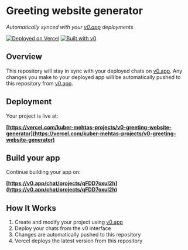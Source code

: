 # Greeting website generator

*Automatically synced with your [v0.app](https://v0.app) deployments*

[![Deployed on Vercel](https://img.shields.io/badge/Deployed%20on-Vercel-black?style=for-the-badge&logo=vercel)](https://vercel.com/kuber-mehtas-projects/v0-greeting-website-generator)
[![Built with v0](https://img.shields.io/badge/Built%20with-v0.app-black?style=for-the-badge)](https://v0.app/chat/projects/qFDD7oxul2h)

## Overview

This repository will stay in sync with your deployed chats on [v0.app](https://v0.app).
Any changes you make to your deployed app will be automatically pushed to this repository from [v0.app](https://v0.app).

## Deployment

Your project is live at:

**[https://vercel.com/kuber-mehtas-projects/v0-greeting-website-generator](https://vercel.com/kuber-mehtas-projects/v0-greeting-website-generator)**

## Build your app

Continue building your app on:

**[https://v0.app/chat/projects/qFDD7oxul2h](https://v0.app/chat/projects/qFDD7oxul2h)**

## How It Works

1. Create and modify your project using [v0.app](https://v0.app)
2. Deploy your chats from the v0 interface
3. Changes are automatically pushed to this repository
4. Vercel deploys the latest version from this repository